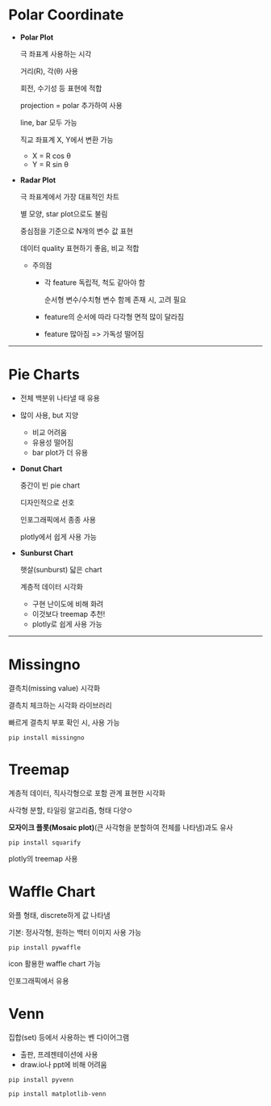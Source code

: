 # Polar Coordinate

- **Polar Plot**

  극 좌표계 사용하는 시각

  거리(R), 각(θ) 사용

  회전, 수기성 등 표현에 적합

  projection = polar 추가하여 사용

  line, bar 모두 가능

  직교 좌표계 X, Y에서 변환 가능

  - X = R cos θ
  - Y = R sin θ

- **Radar Plot**

  극 좌표계에서 가장 대표적인 차트

  별 모양, star plot으로도 불림

  중심점을 기준으로 N개의 변수 값 표현

  데이터 quality 표현하기 좋음, 비교 적합

  - 주의점

    - 각 feature 독립적, 척도 같아야 함

      순서형 변수/수치형 변수 함께 존재 시, 고려 필요

    - feature의 순서에 따라 다각형 면적 많이 달라짐

    - feature 많아짐 => 가독성 떨어짐

---

# Pie Charts

- 전체 백분위 나타낼 때 유용

- 많이 사용, but 지양

  - 비교 어려움
  - 유용성 떨어짐
  - bar plot가 더 유용

- **Donut Chart**

  중간이 빈 pie chart

  디자인적으로 선호

  인포그래픽에서 종종 사용

  plotly에서 쉽게 사용 가능

- **Sunburst Chart**

  햇살(sunburst) 닯은 chart

  계층적 데이터 시각화

  - 구현 난이도에 비해 화려
  - 이것보다 treemap 추천!
  - plotly로 쉽게 사용 가능

---

# Missingno

결측치(missing value) 시각화

결측치 체크하는 시각화 라이브러리

빠르게 결측치 부포 확인 시, 사용 가능

`pip install missingno`

# Treemap

계층적 데이터, 직사각형으로 포함 관계 표현한 시각화

사각형 분할, 타일링 알고리즘, 형태 다양ㅇ

**모자이크 플롯(Mosaic plot)**(큰 사각형을 분할하여 전체를 나타냄)과도 유사

`pip install squarify`

plotly의 treemap 사용

# Waffle Chart

와플 형태, discrete하게 값 나타냄

기본: 정사각형, 원하는 백터 이미지 사용 가능

`pip install pywaffle`

icon 활용한 waffle chart 가능

인포그래픽에서 유용

# Venn

집합(set) 등에서 사용하는 벤 다이어그램

- 출판, 프레젠테이션에 사용
- draw.io나 ppt에 비해 어려움

`pip install pyvenn`

`pip install matplotlib-venn`



